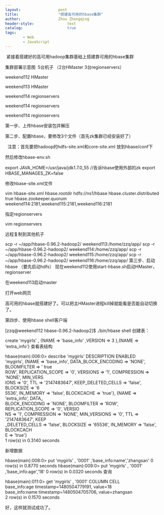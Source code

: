 ```yaml
---
layout:					post
title:					"搭建高可用的hbase集群"
author:					Zhou Zhongqing
header-style:				text
catalog:					true
tags:
		- Web
		- JavaScript
---
```

​
紧接着搭建好的高可用hadoop集群基础上搭建靠可用的hbase集群

集群部署示意图  5台机子 （2台HMaster 3台regionservers）

weekend112 HMaster

weekend113 HMaster

weekend114 regionservers

weekend114 regionservers

weekend114 regionservers

第一步、上传hbase安装包并解压

第二步、配置hbase，要修改3个文件（首先zk集群已经安装好了）

  注意：首先要把hadoop的hdfs-site.xml和core-site.xml 放到hbase/conf下



然后修改hbase-env.sh

export JAVA_HOME=/usr/java/jdk1.7.0_55
//告诉hbase使用外部的zk
export HBASE_MANAGES_ZK=false



修改hbase-site.xml文件

vim hbase-site.xml
<configuration>
	<!-- 指定hbase在HDFS上存储的路径 -->
	<property>
			<name>hbase.rootdir</name>
			<value>hdfs://ns1/hbase</value>
	</property>
	<!-- 指定hbase是分布式的 -->
	<property>
			<name>hbase.cluster.distributed</name>
			<value>true</value>
	</property>
	<!-- 指定zk的地址，多个用“,”分割 -->
	<property>
			<name>hbase.zookeeper.quorum</name>
			<value>weekend114:2181,weekend115:2181,weekend116:2181</value>
	</property>
</configuration>

指定regionservers

vim regionservers


远程复制到其他机子

scp -r ~/app/hbase-0.96.2-hadoop2/ weekend113:/home/zzq/app/
scp -r ~/app/hbase-0.96.2-hadoop2/ weekend114:/home/zzq/app/
scp -r ~/app/hbase-0.96.2-hadoop2/ weekend115:/home/zzq/app/
scp -r ~/app/hbase-0.96.2-hadoop2/ weekend116:/home/zzq/app/
第三步、启动hbase （要先启动hdfs）
现在weekend112使用start-hbase.sh启动HMaster，regionserver



在weekend113启动master



打开web网页



高可用的hbase就搭建好了。可以把主HMaster进程kill掉就能看是否能自动切换了。

第四步、使用hbase shell客户端

[zzq@weekend112 hbase-0.96.2-hadoop2]$ ./bin/hbase shell
创建表：

create 'mygirls' , {NAME => 'base_info' ,VERSION => 3 },{NAME => 'extra_info'}
查看表结构

hbase(main):006:0> describe 'mygirls'
DESCRIPTION                                                                       ENABLED                                    
 'mygirls', {NAME => 'base_info', DATA_BLOCK_ENCODING => 'NONE', BLOOMFILTER => ' true                                       
 ROW', REPLICATION_SCOPE => '0', VERSIONS => '1', COMPRESSION => 'NONE', MIN_VERS                                            
 IONS => '0', TTL => '2147483647', KEEP_DELETED_CELLS => 'false', BLOCKSIZE => '6                                            
 5536', IN_MEMORY => 'false', BLOCKCACHE => 'true'}, {NAME => 'extra_info', DATA_                                            
 BLOCK_ENCODING => 'NONE', BLOOMFILTER => 'ROW', REPLICATION_SCOPE => '0', VERSIO                                            
 NS => '1', COMPRESSION => 'NONE', MIN_VERSIONS => '0', TTL => '2147483647', KEEP                                            
 _DELETED_CELLS => 'false', BLOCKSIZE => '65536', IN_MEMORY => 'false', BLOCKCACH                                            
 E => 'true'}                                                                                                                
1 row(s) in 0.3140 seconds

新增数据

hbase(main):008:0> put 'mygirls' , '0001' ,'base_info:name','zhangsan'
0 row(s) in 0.8770 seconds
hbase(main):009:0> put 'mygirls' , '0001' ,'base_info:age','18'
0 row(s) in 0.0320 seconds
查询

hbase(main):011:0> get 'mygirls' , '0001'
COLUMN                           CELL                                                                                        
 base_info:age                   timestamp=1480504779191, value=18                                                           
 base_info:name                  timestamp=1480504705706, value=zhangsan                                                     
2 row(s) in 0.1570 seconds

好，这样就测试成功了。



​